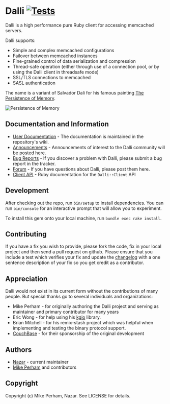 Dalli [![Tests](https://github.com/petergoldstein/dalli/actions/workflows/tests.yml/badge.svg)](https://github.com/petergoldstein/dalli/actions/workflows/tests.yml)
=====

Dalli is a high performance pure Ruby client for accessing memcached servers.

Dalli supports:

* Simple and complex memcached configurations
* Failover between memcached instances
* Fine-grained control of data serialization and compression
* Thread-safe operation (either through use of a connection pool, or by using the Dalli client in threadsafe mode)
* SSL/TLS connections to memcached
* SASL authentication

The name is a variant of Salvador Dali for his famous painting [The Persistence of Memory](http://en.wikipedia.org/wiki/The_Persistence_of_Memory).

![Persistence of Memory](https://upload.wikimedia.org/wikipedia/en/d/dd/The_Persistence_of_Memory.jpg)


## Documentation and Information

* [User Documentation](https://github.com/petergoldstein/dalli/wiki) - The documentation is maintained in the repository's wiki.  
* [Announcements](https://github.com/petergoldstein/dalli/discussions/categories/announcements) - Announcements of interest to the Dalli community will be posted here.
* [Bug Reports](https://github.com/petergoldstein/dalli/issues) - If you discover a problem with Dalli, please submit a bug report in the tracker.
* [Forum](https://github.com/petergoldstein/dalli/discussions/categories/q-a) - If you have questions about Dalli, please post them here.
* [Client API](https://www.rubydoc.info/gems/dalli) - Ruby documentation for the `Dalli::Client` API

## Development

After checking out the repo, run `bin/setup` to install dependencies. You can run `bin/console` for an interactive prompt that will allow you to experiment.

To install this gem onto your local machine, run `bundle exec rake install`.

## Contributing

If you have a fix you wish to provide, please fork the code, fix in your local project and then send a pull request on github.  Please ensure that you include a test which verifies your fix and update the [changelog](CHANGELOG.md) with a one sentence description of your fix so you get credit as a contributor.

## Appreciation

Dalli would not exist in its current form without the contributions of many people.  But special thanks go to several individuals and organizations:

* Mike Perham - for originally authoring the Dalli project and serving as maintainer and primary contributor for many years
* Eric Wong - for help using his [kgio](http://bogomips.org/kgio/) library.
* Brian Mitchell - for his remix-stash project which was helpful when implementing and testing the binary protocol support.
* [CouchBase](http://couchbase.com) - for their sponsorship of the original development


## Authors

* [Nazar](https://github.com/ssip001) - current maintainer
* [Mike Perham](https://github.com/mperham) and contributors


## Copyright

Copyright (c) Mike Perham, Nazar. See LICENSE for details.

